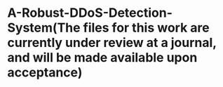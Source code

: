 # A-Robust-DDoS-Detection-System(The files for this work are currently under review at a journal, and will be made available upon acceptance)
